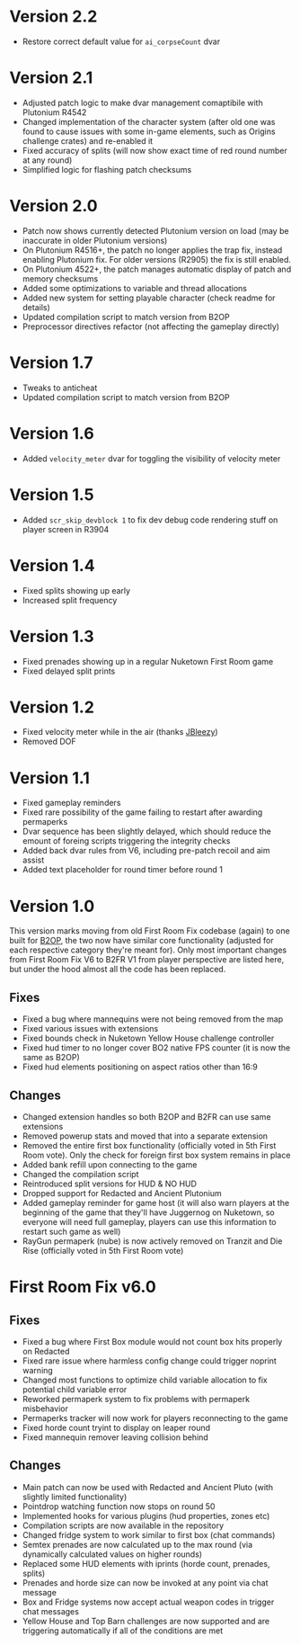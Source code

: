 # Version 2.2

- Restore correct default value for `ai_corpseCount` dvar

# Version 2.1

- Adjusted patch logic to make dvar management comaptibile with Plutonium R4542
- Changed implementation of the character system (after old one was found to cause issues with some in-game elements, such as Origins challenge crates) and re-enabled it
- Fixed accuracy of splits (will now show exact time of red round number at any round)
- Simplified logic for flashing patch checksums

# Version 2.0

- Patch now shows currently detected Plutonium version on load (may be inaccurate in older Plutonium versions)
- On Plutonium R4516+, the patch no longer applies the trap fix, instead enabling Plutonium fix. For older versions (R2905) the fix is still enabled.
- On Plutonium 4522+, the patch manages automatic display of patch and memory checksums
- Added some optimizations to variable and thread allocations
- Added new system for setting playable character (check readme for details)
- Updated compilation script to match version from B2OP
- Preprocessor directives refactor (not affecting the gameplay directly)

# Version 1.7

- Tweaks to anticheat
- Updated compilation script to match version from B2OP

# Version 1.6

- Added `velocity_meter` dvar for toggling the visibility of velocity meter

# Version 1.5

- Added `scr_skip_devblock 1` to fix dev debug code rendering stuff on player screen in R3904

# Version 1.4

- Fixed splits showing up early
- Increased split frequency

# Version 1.3

- Fixed prenades showing up in a regular Nuketown First Room game
- Fixed delayed split prints

# Version 1.2

- Fixed velocity meter while in the air (thanks [JBleezy](https://github.com/Jbleezy))
- Removed DOF

# Version 1.1

- Fixed gameplay reminders
- Fixed rare possibility of the game failing to restart after awarding permaperks
- Dvar sequence has been slightly delayed, which should reduce the emount of foreing scripts triggering the integrity checks
- Added back dvar rules from V6, including pre-patch recoil and aim assist
- Added text placeholder for round timer before round 1

# Version 1.0

This version marks moving from old First Room Fix codebase (again) to one built for [B2OP](https://github.com/B2ORG/T6-B2OP-PATCH), the two now have similar core functionality (adjusted for each respective category they're meant for). Only most important changes from First Room Fix V6 to B2FR V1 from player perspective are listed here, but under the hood almost all the code has been replaced.

## Fixes

- Fixed a bug where mannequins were not being removed from the map
- Fixed various issues with extensions
- Fixed bounds check in Nuketown Yellow House challenge controller
- Fixed hud timer to no longer cover BO2 native FPS counter (it is now the same as B2OP)
- Fixed hud elements positioning on aspect ratios other than 16:9

## Changes

- Changed extension handles so both B2OP and B2FR can use same extensions
- Removed powerup stats and moved that into a separate extension
- Removed the entire first box functionality (officially voted in 5th First Room vote). Only the check for foreign first box system remains in place
- Added bank refill upon connecting to the game
- Changed the compilation script
- Reintroduced split versions for HUD & NO HUD
- Dropped support for Redacted and Ancient Plutonium
- Added gameplay reminder for game host (it will also warn players at the beginning of the game that they'll have Juggernog on Nuketown, so everyone will need full gameplay, players can use this information to restart such game as well)
- RayGun permaperk (nube) is now actively removed on Tranzit and Die Rise (officially voted in 5th First Room vote)

# First Room Fix v6.0

## Fixes

- Fixed a bug where First Box module would not count box hits properly on Redacted
- Fixed rare issue where harmless config change could trigger noprint warning
- Changed most functions to optimize child variable allocation to fix potential child variable error
- Reworked permaperk system to fix problems with permaperk misbehavior
- Permaperks tracker will now work for players reconnecting to the game
- Fixed horde count tryint to display on leaper round
- Fixed mannequin remover leaving collision behind

## Changes

- Main patch can now be used with Redacted and Ancient Pluto (with slightly limited functionality)
- Pointdrop watching function now stops on round 50
- Implemented hooks for various plugins (hud properties, zones etc)
- Compilation scripts are now available in the repository
- Changed fridge system to work similar to first box (chat commands)
- Semtex prenades are now calculated up to the max round (via dynamically calculated values on higher rounds)
- Replaced some HUD elements with iprints (horde count, prenades, splits)
- Prenades and horde size can now be invoked at any point via chat message
- Box and Fridge systems now accept actual weapon codes in trigger chat messages
- Yellow House and Top Barn challenges are now supported and are triggering automatically if all of the conditions are met

